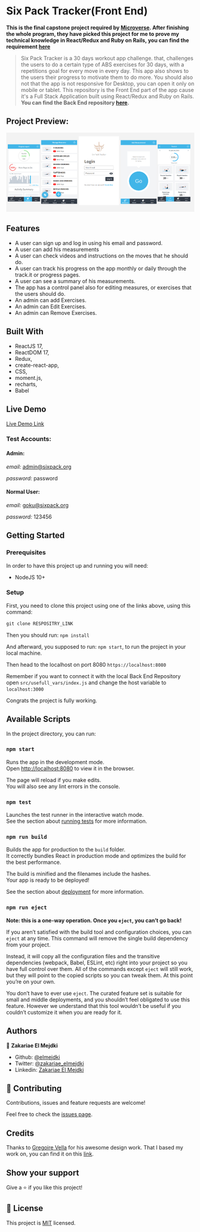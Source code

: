 # Six Pack Tracker(Front End)

**This is the final capstone project required by [Microverse](https://www.microverse.org/). After finishing the whole program, they have picked this project for me to prove my technical knowledge in React/Redux and Ruby on Rails, you can find the requirement [here](https://www.notion.so/Final-Capstone-Project-Tracking-App-22e454da738c46efaf17721826841772#2710d5572c59407c90bef34f3cbf53e3)**

> Six Pack Tracker is a 30 days workout app challenge. that, challenges the users to do a certain type of ABS exercises for 30 days, with a repetitions goal for every move in every day. This app also shows to the users their progress to motivate them to do more. You should also not that the app is not responsive for Desktop, you can open it only on mobile or tablet. This repository is the Front End part of the app cause it's a Full Stack Application built using React/Redux and Ruby on Rails. **You can find the Back End repository [here](https://github.com/elmejdki/sixpack-tracker-api).**

## Project Preview:

![project images](./screenshot.png)

## Features

- A user can sign up and log in using his email and password.
- A user can add his measurements
- A user can check videos and instructions on the moves that he should do.
- A user can track his progress on the app monthly or daily through the track.it or progress pages.
- A user can see a summary of his measurements.
- The app has a control panel also for editing measures, or exercises that the users should do.
- An admin can add Exercises.
- An admin can Edit Exercises.
- An admin can Remove Exercises.

## Built With

- ReactJS 17,
- ReactDOM 17,
- Redux,
- create-react-app,
- CSS,
- moment.js,
- recharts,
- Babel

## Live Demo

[Live Demo Link](https://sixpacktracker.herokuapp.com/)

### Test Accounts:

#### Admin:

_email:_ admin@sixpack.org

_password:_ password
#### Normal User:

_email:_ goku@sixpack.org

_password:_ 123456

## Getting Started

### Prerequisites

In order to have this project up and running you will need:

- NodeJS 10+

### Setup

First, you need to clone this project using one of the links above, using this command:

```Javascript
git clone RESPOSITRY_LINK
```

Then you should run: `npm install`

And afterward, you supposed to run: `npm start`, to run the project in your local machine.

Then head to the localhost on port 8080 `https://localhost:8080`

Remember if you want to connect it with the local Back End Repository open `src/usefull_vars/index.js` and change the host variable to `localhost:3000` 

Congrats the project is fully working.

## Available Scripts

In the project directory, you can run:

### `npm start`

Runs the app in the development mode.\
Open [http://localhost:8080](http://localhost:8080) to view it in the browser.

The page will reload if you make edits.\
You will also see any lint errors in the console.

### `npm test`

Launches the test runner in the interactive watch mode.\
See the section about [running tests](https://facebook.github.io/create-react-app/docs/running-tests) for more information.

### `npm run build`

Builds the app for production to the `build` folder.\
It correctly bundles React in production mode and optimizes the build for the best performance.

The build is minified and the filenames include the hashes.\
Your app is ready to be deployed!

See the section about [deployment](https://facebook.github.io/create-react-app/docs/deployment) for more information.

### `npm run eject`

**Note: this is a one-way operation. Once you `eject`, you can’t go back!**

If you aren’t satisfied with the build tool and configuration choices, you can `eject` at any time. This command will remove the single build dependency from your project.

Instead, it will copy all the configuration files and the transitive dependencies (webpack, Babel, ESLint, etc) right into your project so you have full control over them. All of the commands except `eject` will still work, but they will point to the copied scripts so you can tweak them. At this point you’re on your own.

You don’t have to ever use `eject`. The curated feature set is suitable for small and middle deployments, and you shouldn’t feel obligated to use this feature. However we understand that this tool wouldn’t be useful if you couldn’t customize it when you are ready for it.

## Authors

👤 **Zakariae El Mejdki**

- Github: [@elmejdki](https://github.com/elmejdki)
- Twitter: [@zakariae_elmejdki](https://twitter.com/zakariaemejdki)
- Linkedin: [Zakariae El Mejdki](https://www.linkedin.com/in/zakariaeelmejdki/)

## 🤝 Contributing

Contributions, issues and feature requests are welcome!

Feel free to check the [issues page](https://github.com/elmejdki/sixpack-tracker-frontend/issues).

## Credits

Thanks to [Gregoire Vella](https://www.behance.net/mathewnjuguna) for his awesome design work. That I based my work on, you can find it on this [link](https://www.behance.net/gallery/13271423/Bodytrackit-An-iOs-app-Branding-UX-and-UI).

## Show your support

Give a ⭐️ if you like this project!

## 📝 License

This project is [MIT](lic.url) licensed.
